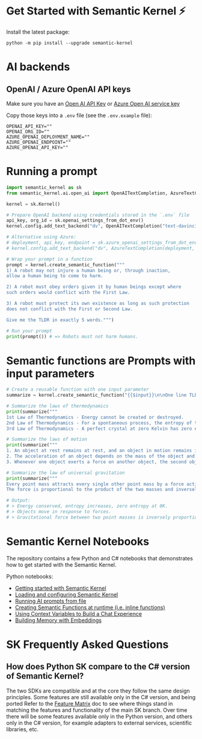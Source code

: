 # Get Started with Semantic Kernel ⚡

Install the latest package:

    python -m pip install --upgrade semantic-kernel


# AI backends

## OpenAI / Azure OpenAI API keys

Make sure you have an
[Open AI API Key](https://openai.com/api/) or
[Azure Open AI service key](https://learn.microsoft.com/azure/cognitive-services/openai/quickstart?pivots=rest-api)

Copy those keys into a `.env` file (see the `.env.example` file):

```
OPENAI_API_KEY=""
OPENAI_ORG_ID=""
AZURE_OPENAI_DEPLOYMENT_NAME=""
AZURE_OPENAI_ENDPOINT=""
AZURE_OPENAI_API_KEY=""
```

# Running a prompt

```python
import semantic_kernel as sk
from semantic_kernel.ai.open_ai import OpenAITextCompletion, AzureTextCompletion

kernel = sk.Kernel()

# Prepare OpenAI backend using credentials stored in the `.env` file
api_key, org_id = sk.openai_settings_from_dot_env()
kernel.config.add_text_backend("dv", OpenAITextCompletion("text-davinci-003", api_key, org_id))

# Alternative using Azure:
# deployment, api_key, endpoint = sk.azure_openai_settings_from_dot_env()
# kernel.config.add_text_backend("dv", AzureTextCompletion(deployment, endpoint, api_key))

# Wrap your prompt in a function
prompt = kernel.create_semantic_function("""
1) A robot may not injure a human being or, through inaction,
allow a human being to come to harm.

2) A robot must obey orders given it by human beings except where
such orders would conflict with the First Law.

3) A robot must protect its own existence as long as such protection
does not conflict with the First or Second Law.

Give me the TLDR in exactly 5 words.""")

# Run your prompt
print(prompt()) # => Robots must not harm humans.
```

# **Semantic functions** are Prompts with input parameters

```python
# Create a reusable function with one input parameter
summarize = kernel.create_semantic_function("{{$input}}\n\nOne line TLDR with the fewest words.")

# Summarize the laws of thermodynamics
print(summarize("""
1st Law of Thermodynamics - Energy cannot be created or destroyed.
2nd Law of Thermodynamics - For a spontaneous process, the entropy of the universe increases.
3rd Law of Thermodynamics - A perfect crystal at zero Kelvin has zero entropy."""))

# Summarize the laws of motion
print(summarize("""
1. An object at rest remains at rest, and an object in motion remains in motion at constant speed and in a straight line unless acted on by an unbalanced force.
2. The acceleration of an object depends on the mass of the object and the amount of force applied.
3. Whenever one object exerts a force on another object, the second object exerts an equal and opposite on the first."""))

# Summarize the law of universal gravitation
print(summarize("""
Every point mass attracts every single other point mass by a force acting along the line intersecting both points.
The force is proportional to the product of the two masses and inversely proportional to the square of the distance between them."""))

# Output:
# > Energy conserved, entropy increases, zero entropy at 0K.
# > Objects move in response to forces.
# > Gravitational force between two point masses is inversely proportional to the square of the distance between them.
```

# Semantic Kernel Notebooks

The repository contains a few Python and C# notebooks that demonstrates how to
get started with the Semantic Kernel.

Python notebooks:

* [Getting started with Semantic Kernel](../samples/notebooks/python/00-getting-started.ipynb)
* [Loading and configuring Semantic Kernel](../samples/notebooks/python/01-basic-loading-the-kernel.ipynb)
* [Running AI prompts from file](../samples/notebooks/python/02-running-prompts-from-file.ipynb)
* [Creating Semantic Functions at runtime (i.e. inline functions)](../samples/notebooks/python/03-semantic-function-inline.ipynb)
* [Using Context Variables to Build a Chat Experience](../samples/notebooks/python/04-context-variables-chat.ipynb)
* [Building Memory with Embeddings](../samples/notebooks/python/06-memory-and-embeddings.ipynb)

# SK Frequently Asked Questions

## How does Python SK compare to the C# version of Semantic Kernel?

The two SDKs are compatible and at the core they follow the same design principles.
Some features are still available only in the C# version, and being ported
Refer to the [Feature Matrix](../FEATURE_MATRIX.md) doc to see where
things stand in matching the features and functionality of the main SK branch.
Over time there will be some features available only in the Python version, and
others only in the C# version, for example adapters to external services,
scientific libraries, etc.
